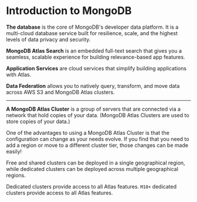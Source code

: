 # Introduction to MongoDB

**The database** is the core of MongoDB's developer data platform. It is a multi-cloud database service built for resilience, scale, and the highest levels of data privacy and security.

**MongoDB Atlas Search** is an embedded full-text search that gives you a seamless, scalable experience for building relevance-based app features.

**Application Services** are cloud services that simplify building applications with Atlas.

**Data Federation** allows you to natively query, transform, and move data across AWS S3 and MongoDB Atlas clusters.

---
**A MongoDB Atlas Cluster** is a group of servers that are connected via a network that hold copies of your data. (MongoDB Atlas Clusters are used to store copies of your data.)

One of the advantages to using a MongoDB Atlas Cluster is that the configuration can change as your needs evolve. If you find that you need to add a region or move to a different cluster tier, those changes can be made easily!

Free and shared clusters can be deployed in a single geographical region, while dedicated clusters can be deployed across multiple geographical regions.

 Dedicated clusters provide access to all Atlas features. `M10+` dedicated clusters provide access to all Atlas features.